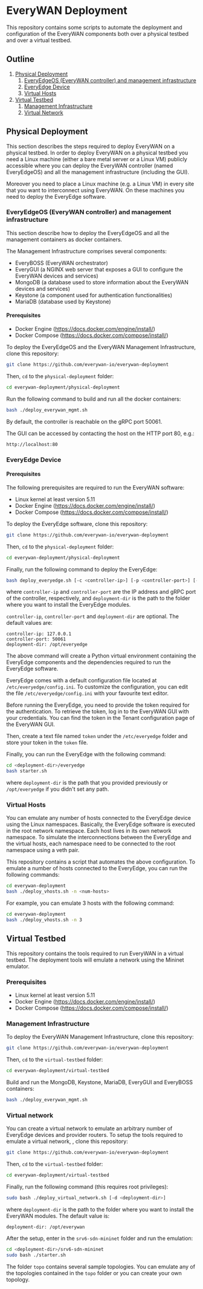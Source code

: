 # EveryWAN Deployment

This repository contains some scripts to automate the deployment and configuration of the EveryWAN components both over a physical testbed and over a virtual testbed.


## Outline

1. [Physical Deployment](#physical-deployment)
    1. [EveryEdgeOS (EveryWAN controller) and management infrastructure](#everyedgeos-everywan-controller-and-management-infrastructure)
    2. [EveryEdge Device](#everyedge-device)
    3. [Virtual Hosts](#virtual-hosts)
2. [Virtual Testbed](#virtual-testbed)
    1. [Management Infrastructure](#management-infrastructure)
    2. [Virtual Network](#virtual-network)


## Physical Deployment

This section describes the steps required to deploy EveryWAN on a physical testbed. In order to deploy EveryWAN on a physical testbed you need a Linux machine (either a bare metal server or a Linux VM) publicly accessible where you can deploy the EveryWAN controller (named EveryEdgeOS) and all the management infrastructure (including the GUI).

Moreover you need to place a Linux machine (e.g. a Linux VM) in every site that you want to interconnect using EveryWAN. On these machines you need to deploy the EveryEdge software.


### EveryEdgeOS (EveryWAN controller) and management infrastructure

This section describe how to deploy the EveryEdgeOS and all the management containers as docker containers.

The Management Infrastructure comprises several components:
* EveryBOSS (EveryWAN orchestrator)
* EveryGUI (a NGINX web server that exposes a GUI to configure the EveryWAN devices and services)
* MongoDB (a database used to store information about the EveryWAN devices and services)
* Keystone (a component used for authentication functionalities)
* MariaDB (database used by Keystone)

#### Prerequisites

* Docker Engine (https://docs.docker.com/engine/install/)
* Docker Compose (https://docs.docker.com/compose/install/)

To deploy the EveryEdgeOS and the EveryWAN Management Infrastructure, clone this repository:

```bash
git clone https://github.com/everywan-io/everywan-deployment
```

Then, `cd` to the `physical-deployment` folder:

```bash
cd everywan-deployment/physical-deployment
```

Run the following command to build and run all the docker containers:

```bash
bash ./deploy_everywan_mgmt.sh
```

By default, the controller is reachable on the gRPC port 50061.

The GUI can be accessed by contacting the host on the HTTP port 80, e.g.:

```
http://localhost:80
```

### EveryEdge Device

#### Prerequisites

The following prerequisites are required to run the EveryWAN software:

* Linux kernel at least version 5.11
* Docker Engine (https://docs.docker.com/engine/install/)
* Docker Compose (https://docs.docker.com/compose/install/)

To deploy the EveryEdge software, clone this repository:

```bash
git clone https://github.com/everywan-io/everywan-deployment
```

Then, `cd` to the `physical-deployment` folder:

```bash
cd everywan-deployment/physical-deployment
```

Finally, run the following command to deploy the EveryEdge:

```bash
bash deploy_everyedge.sh [-c <controller-ip>] [-p <controller-port>] [-d <deployment-dir>]
```

where `controller-ip` and `controller-port` are the IP address and gRPC port of the controller, respectively, and `deployment-dir` is the path to the folder where you want to install the EveryEdge modules.

`controller-ip`, `controller-port` and `deployment-dir` are optional. The default values are:

```
controller-ip: 127.0.0.1
controller-port: 50061
deployment-dir: /opt/everyedge
```

The above command will create a Python virtual environment containing the EveryEdge components and the dependencies required to run the EveryEdge software.

EveryEdge comes with a default configuration file located at `/etc/everyedge/config.ini`. To customize the configuration, you can edit the file `/etc/everyedge/config.ini` with your favourite text editor.

Before running the EveryEdge, you need to provide the token required for the authentication. To retrieve the token, log in to the EveryWAN GUI with your credentials. You can find the token in the Tenant configuration page of the EveryWAN GUI.

Then, create a text file named `token` under the `/etc/everyedge` folder and store your token in the `token` file.

Finally, you can run the EveryEdge with the following command:

```bash
cd <deployment-dir>/everyedge
bash starter.sh
```

where `deployment-dir` is the path that you provided previously or `/opt/everyedge` if you didn't set any path.


### Virtual Hosts

You can emulate any number of hosts connected to the EveryEdge device using the Linux namespaces. Basically, the EveryEdge software is executed in the root network namespace. Each host lives in its own network namespace. To simulate the interconnections between the EveryEdge and the virtual hosts, each namespace need to be connected to the root namespace using a veth pair.

This repository contains a script that automates the above configuration. To emulate a number of hosts connected to the EveryEdge, you can run the following commands:

```bash
cd everywan-deployment
bash ./deploy_vhosts.sh -n <num-hosts>
```

For example, you can emulate 3 hosts with the following command:

```bash
cd everywan-deployment
bash ./deploy_vhosts.sh -n 3
```


## Virtual Testbed

This repository contains the tools required to run EveryWAN in a virtual testbed. The deployment tools will emulate a network using the Mininet emulator.

### Prerequisites
* Linux kernel at least version 5.11
* Docker Engine (https://docs.docker.com/engine/install/)
* Docker Compose (https://docs.docker.com/compose/install/)

### Management Infrastructure

To deploy the EveryWAN Management Infrastructure, clone this repository:

```bash
git clone https://github.com/everywan-io/everywan-deployment
```

Then, `cd` to the `virtual-testbed` folder:

```bash
cd everywan-deployment/virtual-testbed
```

Build and run the MongoDB, Keystone, MariaDB, EveryGUI and EveryBOSS containers:

```bash
bash ./deploy_everywan_mgmt.sh
```

### Virtual network

You can create a virtual network to emulate an arbitrary number of EveryEdge devices and provider routers.
To setup the tools required to emulate a virtual network, , clone this repository:

```bash
git clone https://github.com/everywan-io/everywan-deployment
```

Then, `cd` to the `virtual-testbed` folder:

```bash
cd everywan-deployment/virtual-testbed
```

Finally, run the following command (this requires root privileges):

```bash
sudo bash ./deploy_virtual_network.sh [-d <deployment-dir>]
```

where `deployment-dir` is the path to the folder where you want to install the EveryWAN modules. The default value is:

```
deployment-dir: /opt/everywan
```

After the setup, enter in the `srv6-sdn-mininet` folder and run the emulation:

```bash
cd <deployment-dir>/srv6-sdn-mininet
sudo bash ./starter.sh
```

The folder `topo` contains several sample topologies. You can emulate any of the topologies contained in the `topo` folder or you can create your own topology.
